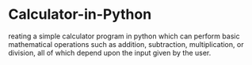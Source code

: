 # Calculator-in-Python
reating a simple calculator program in python which can perform basic mathematical operations such as addition, subtraction, multiplication, or division, all of which depend upon the input given by the user.
